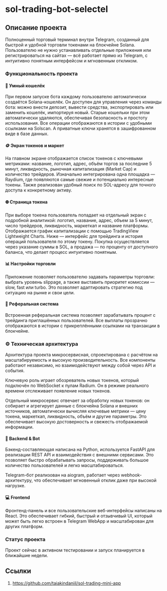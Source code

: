 # sol-trading-bot-selectel

[](https://github.com/taiakindaniil/sol-trading-bot-selectel/blob/main/photo_2025-04-20%2017.44.53.jpeg?raw=true)

## Описание проекта
Полноценный торговый терминал внутри Telegram, созданный для быстрой и удобной торговли токенами на блокчейне Solana. Пользователю не нужно устанавливать отдельные приложения или регистрироваться на сайтах — всё работает прямо из Telegram, с интуитивно понятным интерфейсом и мгновенным откликом.

### Функциональность проекта

#### 👛 Умный кошелёк
При первом запуске бота каждому пользователю автоматически создаётся Solana-кошелёк. Он доступен для управления через команды бота: можно внести депозит, вывести средства, экспортировать или заменить кошелёк, импортируя новый. Старые кошельки при этом автоматически удаляются, обеспечивая безопасность и простоту использования. Все операции отображаются в истории с удобными ссылками на Solscan. А приватные ключи хранятся в зашифрованном виде в базе данных.

#### 🪙 Экран токенов и маркет
На главном экране отображается список токенов с ключевыми метриками: название, логотип, адрес, объём торгов за последние 5 минут, ликвидность, рыночная капитализация (Market Cap) и количество трейдеров.
Изначально интегрирована одна площадка — Raydium, где появляются самые свежие и потенциально интересные токены. Также реализован удобный поиск по SOL-адресу для точного доступа к конкретному активу.

#### ⛔️ Страница токена
При выборе токена пользователь попадает на отдельный экран с подробной аналитикой: логотип, название, адрес, объем за 5 минут, число трейдеров, ликвидность, маркеткап и название платформы. Отображается график капитализации с помощью TradingView Lightweight Charts.
Ниже — интерфейс для трейдинга и история операций пользователя по этому токену. Покупка осуществляется через указание суммы в SOL, а продажа — по проценту от доступного баланса, что делает процесс интуитивно понятным.

#### 📊 Настройки торговли
Приложение позволяет пользователю задавать параметры торговли: выбрать уровень slippage, а также выставить приоритет комиссии — slow, fast или turbo. Это позволяет адаптировать стратегию под ситуацию на рынке и свои цели.


#### 🔗 Реферальная система
Встроенная реферальная система позволяет зарабатывать процент с трейдинга приглашённых пользователей. Все выплаты прозрачно отображаются в истории с прикреплёнными ссылками на транзакции в блокчейне.

### ⚙️ Техническая архитектура
Архитектура проекта микросервисная, спроектирована с расчётом на масштабируемость и высокую производительность. Все компоненты работают независимо, но взаимодействуют между собой через API и события.

Ключевую роль играет обозреватель новых токенов, который подключён по WebSocket к пулам Radium. Он в режиме реального времени отслеживает появление новых токенов.

Отдельный микросервис отвечает за обработку новых токенов: он собирает и агрегирует данные с блокчейна Solana и внешних источников, автоматически вычисляя ключевые метрики — цену токена, маркеткап, ликвидность, объём и другие параметры. Это обеспечивает высокую достоверность и свежесть отображаемой информации.

#### 🧠 Backend & Bot
Бэкенд-составляющая написана на Python, используется FastAPI для реализации REST API и взаимодействия с внешними сервисами. Это позволяет быстро обрабатывать запросы, поддерживать большое количество пользователей и легко масштабироваться.

Telegram-бот реализован на aiogram, работает через webhook-архитектуру, что обеспечивает мгновенный отклик даже при высокой нагрузке.

#### 💻 Frontend
Фронтенд-панель и все пользовательские веб-интерфейсы написаны на React. Это обеспечивает гибкий, быстрый и отзывчивый UI, который может быть легко встроен в Telegram WebApp и масштабирован для других платформ.

### Статус проекта
Проект сейчас в активном тестировании и запуск планируется в ближайшие недели.

## Ссылки
1. https://github.com/taiakindaniil/sol-trading-mini-app
